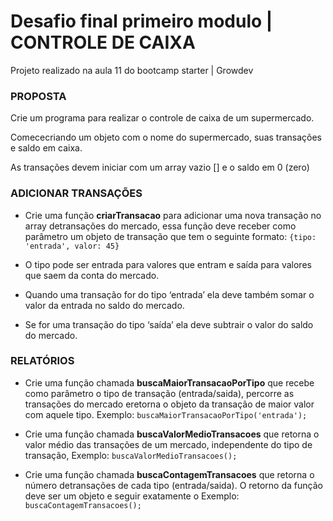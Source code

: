 # Desafio final primeiro modulo | CONTROLE DE CAIXA

Projeto realizado na aula 11 do bootcamp starter | Growdev

### PROPOSTA

Crie um programa para realizar o controle de caixa de um supermercado. 

Comececriando um objeto com o nome do supermercado, suas transações e saldo em caixa. 

As transações devem iniciar com um array vazio [] e o saldo em 0 (zero)


### ADICIONAR TRANSAÇÕES
* Crie uma função **criarTransacao** para adicionar uma nova transação no array detransações do mercado, essa função deve receber como parâmetro um objeto de transação que tem o seguinte formato: `{tipo: 'entrada', valor: 45}`

* O tipo pode ser entrada para valores que entram e saída para valores que saem da conta do mercado.
* Quando uma transação for do tipo ‘entrada’ ela deve também somar o valor da entrada no saldo do mercado.
* Se for uma transação do tipo ‘saída’ ela deve subtrair o valor do saldo do mercado.

### RELATÓRIOS
* Crie uma função chamada **buscaMaiorTransacaoPorTipo** que recebe como parâmetro o tipo de transação (entrada/saida), percorre as transações do mercado eretorna o objeto da transação de maior valor com aquele tipo. Exemplo: `buscaMaiorTransacaoPorTipo('entrada');`

* Crie uma função chamada **buscaValorMedioTransacoes** que retorna o valor médio das transações de um mercado, independente do tipo de transação, Exemplo: `buscaValorMedioTransacoes();`

* Crie uma função chamada **buscaContagemTransacoes** que retorna o número detransações de cada tipo (entrada/saida). O retorno da função deve ser um objeto e seguir exatamente o Exemplo: `buscaContagemTransacoes();`
